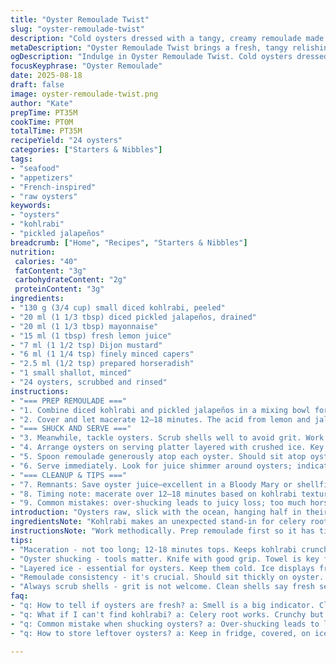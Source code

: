 ```yaml
---
title: "Oyster Remoulade Twist"
slug: "oyster-remoulade-twist"
description: "Cold oysters dressed with a tangy, creamy remoulade made from diced kohlrabi and pickled jalapeños, balanced with a lemon-tarragon mayonnaise base. Sharp, bright, with a touch of heat. Opens with a crisp, fresh crunch from vegetables, followed by briny, tender oysters chilled over crushed ice. Simple, just under an hour prep with 2 dozen oysters. Dairy-free, nut-free, gluten-free. Techniques focus on timing, texture contrasts, and shellfish handling."
metaDescription: "Oyster Remoulade Twist brings a fresh, tangy relishing of oysters with kohlrabi and jalapeños. Bright, crunchy, tasty."
ogDescription: "Indulge in Oyster Remoulade Twist. Cold oysters dressed with creamy remoulade, perfect blend of crisp, tangy, and fresh."
focusKeyphrase: "Oyster Remoulade"
date: 2025-08-18
draft: false
image: oyster-remoulade-twist.png
author: "Kate"
prepTime: PT35M
cookTime: PT0M
totalTime: PT35M
recipeYield: "24 oysters"
categories: ["Starters & Nibbles"]
tags:
- "seafood"
- "appetizers"
- "French-inspired"
- "raw oysters"
keywords:
- "oysters"
- "kohlrabi"
- "pickled jalapeños"
breadcrumb: ["Home", "Recipes", "Starters & Nibbles"]
nutrition: 
 calories: "40"
 fatContent: "3g"
 carbohydrateContent: "2g"
 proteinContent: "3g"
ingredients:
- "130 g (3/4 cup) small diced kohlrabi, peeled"
- "20 ml (1 1/3 tbsp) diced pickled jalapeños, drained"
- "20 ml (1 1/3 tbsp) mayonnaise"
- "15 ml (1 tbsp) fresh lemon juice"
- "7 ml (1 1/2 tsp) Dijon mustard"
- "6 ml (1 1/4 tsp) finely minced capers"
- "2.5 ml (1/2 tsp) prepared horseradish"
- "1 small shallot, minced"
- "24 oysters, scrubbed and rinsed"
instructions:
- "=== PREP REMOULADE ==="
- "1. Combine diced kohlrabi and pickled jalapeños in a mixing bowl for crunch and subtle heat contrast. Add mayonnaise, lemon juice, Dijon mustard, minced capers, horseradish, and finely minced shallot. Season with cracked black pepper generously but no salt yet; capers and mayo add plenty. Stir until every morsel coated; texture should be creamy but chunky, not soupy."
- "2. Cover and let macerate 12–18 minutes. The acid from lemon and jalapeños softens kohlrabi slightly—watch for the shift from rigid crunch to a bit of give but still lively. Taste; adjust mustard or horseradish for punch here before shellfish joins."
- "=== SHUCK AND SERVE ==="
- "3. Meanwhile, tackle oysters. Scrub shells well to avoid grit. Work slowly; use an oyster knife at hinge point. Safety tip: Thick towel under hand keeps blade from slipping against tough shells. Pry open, slice muscle cleanly. Retain half shell with oyster nestled inside."
- "4. Arrange oysters on serving platter layered with crushed ice. Key is to keep oysters very cold—prevents toughness and dullness. Plates should stay chilled. Discard any shells that smell off; fresh oysters should smell briny, like a sea breeze."
- "5. Spoon remoulade generously atop each oyster. Should sit atop oyster without sinking or turning watery—if too loose, chill remoulade longer or reduce mayo slightly next time."
- "6. Serve immediately. Look for juice shimmer around oysters; indicators of freshness. Provide lemon wedges or micro herbs for optional garnish. Invite diners to savor brine followed by remoulade’s crisp tang and subtle heat."
- "=== CLEANUP & TIPS ==="
- "7. Remnants: Save oyster juice—excellent in a Bloody Mary or shellfish broth. Kohlrabi or jalapeño substitute: celery root or mild pickled pepper works fine if fresh kohlrabi unavailable; jalapeño adaptable with mild pepper to avoid overpowering heat."
- "8. Timing note: macerate over 12–18 minutes based on kohlrabi texture preference. Keep oysters cold until last second; warm oysters toughen and flatten flavor."
- "9. Common mistakes: over-shucking leads to juicy loss; too much horseradish masks subtle brine; skip salt in remoulade—it upsets seasoning balance given capers and pickles."
introduction: "Oysters raw, slick with the ocean, hanging half in their shells, waiting for something crisp and bright. Forget that heavy sauce sludge. Think crunchy kohlrabi for texture, pickled jalapeños for a hit of heat. Mayonnaise base, sure, but cut with lemon juice—sharp, fresh. Capers add salt and brine echoing the oysters themselves. Shallot's subtle punch rounds it out. The trick: keep the oysters ice-cold. Warm oysters turn rubbery. Macerate the remoulade just enough so veggies soften a little but retain snap. You’re aiming for contrasting textures, a balance of creamy, acidic, crunchy, briny. Serve on crushed ice. The oysters should glisten, smell like the sea, beckon. No fluff, no fuss—just solid technique and attentive timing. What kills the dish? Warm shellfish and sloppy sauce. What saves it? Precision in prep and service."
ingredientsNote: "Kohlrabi makes an unexpected stand-in for celery root here, offering a fresh, crisp bite that doesn’t melt into mush. Pickled jalapeños bring controlled heat—swap in any pickled mild peppers if heat’s a no-go, but don't skip the acid and crunch altogether. If mayonnaise is off-limits, try an oil-based aioli or vegan mayo but reduce quantity slightly as they differ in texture. Capers are crucial—don't substitute with olives; their flavor is sharper and saltier, which pulls the remoulade together. Shallots add gentle aromatics, no raw onion harshness. Always scrub oyster shells well. Small tip: work over a bowl to catch juice for use in sauces or cocktails—waste not."
instructionsNote: "Work methodically. Prep remoulade first so it has time to marry flavors and soften veggies but maintain crunch. Taste after maceration; adjust acid and spice. Oyster shucking demands respect and patience; don't rush or force shells open or you risk injury and broken shells. Crushed ice bed not just for show—cold keeps oysters firm and fresh-tasting. Load oysters fully with remoulade but don’t drown; the sauce must stay thick enough to contrast the tender shellfish beneath. Serve immediately to enjoy peak textures. Watch for off smells from oysters—discard any that don’t smell clean or sea-fresh. Keep everything chilled until served to avoid rubbery shells and dull flavor. Cleanup tip: reserve oyster liquor—you'll thank me later."
tips:
- "Maceration - not too long; 12-18 minutes tops. Keeps kohlrabi crunchy. Test texture before you move on."
- "Oyster shucking - tools matter. Knife with good grip. Towel is key for safety. Always work gently. Avoid rupturing flesh."
- "Layered ice - essential for oysters. Keep them cold. Ice displays freshness, plus it stabilizes texture. Glisten and snap."
- "Remoulade consistency - it's crucial. Should sit thickly on oyster. If too loose, either less mayo or chill longer."
- "Always scrub shells - grit is not welcome. Clean shells say fresh seafood. Catch any oyster liquor; it’s a treasure."
faq:
- "q: How to tell if oysters are fresh? a: Smell is a big indicator. Clean, briny scent. Avoid any strong or off odors."
- "q: What if I can't find kohlrabi? a: Celery root works. Crunchy but similar texture. Adjust flavor as needed, spice less."
- "q: Common mistake when shucking oysters? a: Over-shucking leads to loss of juices. Keep an eye on shell Integrity."
- "q: How to store leftover oysters? a: Keep in fridge, covered, on ice. Use within 24 hours for best quality. No long-term storage."

---
```

